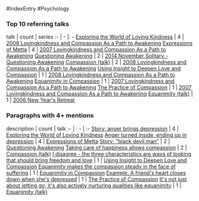 #IndexEntry #Psychology

### Top 10 referring talks
talk | count | series
:- | - |: -
<a data-href="Exploring the World of Loving Kindness" href="Exploring+the+World+of+Loving+Kindness" class="internal-link">Exploring the World of Loving Kindness</a> | 4 | <a data-href="2008 Lovingkindness and Compassion As a Path to Awakening" href="2008+Lovingkindness+and+Compassion+As+a+Path+to+Awakening" class="internal-link">2008 Lovingkindness and Compassion As a Path to Awakening</a>
<a data-href="Expressions of Metta" href="Expressions+of+Metta" class="internal-link">Expressions of Metta</a> | 4 | <a data-href="2007 Lovingkindness and Compassion As a Path to Awakening" href="2007+Lovingkindness+and+Compassion+As+a+Path+to+Awakening" class="internal-link">2007 Lovingkindness and Compassion As a Path to Awakening</a>
<a data-href="Questioning Awakening" href="Questioning+Awakening" class="internal-link">Questioning Awakening</a> | 2 | <a data-href="2014 November Solitary - Questioning Awakening" href="2014+November+Solitary+-+Questioning+Awakening" class="internal-link">2014 November Solitary - Questioning Awakening</a>
<a data-href="Compassion (talk)" href="Compassion+%28talk%29" class="internal-link">Compassion (talk)</a> | 2 | <a data-href="2008 Lovingkindness and Compassion As a Path to Awakening" href="2008+Lovingkindness+and+Compassion+As+a+Path+to+Awakening" class="internal-link">2008 Lovingkindness and Compassion As a Path to Awakening</a>
<a data-href="Using Insight to Deepen Love and Compassion" href="Using+Insight+to+Deepen+Love+and+Compassion" class="internal-link">Using Insight to Deepen Love and Compassion</a> | 1 | <a data-href="2008 Lovingkindness and Compassion As a Path to Awakening" href="2008+Lovingkindness+and+Compassion+As+a+Path+to+Awakening" class="internal-link">2008 Lovingkindness and Compassion As a Path to Awakening</a>
<a data-href="Equanimity in Compassion" href="Equanimity+in+Compassion" class="internal-link">Equanimity in Compassion</a> | 1 | <a data-href="2007 Lovingkindness and Compassion As a Path to Awakening" href="2007+Lovingkindness+and+Compassion+As+a+Path+to+Awakening" class="internal-link">2007 Lovingkindness and Compassion As a Path to Awakening</a>
<a data-href="The Practice of Compassion" href="The+Practice+of+Compassion" class="internal-link">The Practice of Compassion</a> | 1 | <a data-href="2007 Lovingkindness and Compassion As a Path to Awakening" href="2007+Lovingkindness+and+Compassion+As+a+Path+to+Awakening" class="internal-link">2007 Lovingkindness and Compassion As a Path to Awakening</a>
<a data-href="Equanimity (talk)" href="Equanimity+%28talk%29" class="internal-link">Equanimity (talk)</a> | 1 | <a data-href="2006 New Year's Retreat" href="2006+New+Year%27s+Retreat" class="internal-link">2006 New Year&#x27;s Retreat</a>

### Paragraphs with 4+ mentions
description | count | talk
:- | : - | :-
<a aria-label-position="top" aria-label="Exploring the World of Loving Kindness > Story anger brings depression" data-href="Exploring the World of Loving Kindness#Story anger brings depression" href="Exploring+the+World+of+Loving+Kindness#Story+anger+brings+depression" class="internal-link">Story: anger brings depression</a> | 4 | <a data-href="Exploring the World of Loving Kindness" href="Exploring+the+World+of+Loving+Kindness" class="internal-link">Exploring the World of Loving Kindness</a>
<a aria-label-position="top" aria-label="Expressions of Metta > Anger turned inside ending up in depression" data-href="Expressions of Metta#Anger turned inside ending up in depression" href="Expressions+of+Metta#Anger+turned+inside+ending+up+in+depression" class="internal-link">Anger turned inside, ending up in depression</a> | 4 | <a data-href="Expressions of Metta" href="Expressions+of+Metta" class="internal-link">Expressions of Metta</a>
<a aria-label-position="top" aria-label="Questioning Awakening > Story black devil man" data-href="Questioning Awakening#Story black devil man" href="Questioning+Awakening#Story+%22black+devil+man%22" class="internal-link">Story: &quot;black devil man&quot;</a> | 2 | <a data-href="Questioning Awakening" href="Questioning+Awakening" class="internal-link">Questioning Awakening</a>
<a aria-label-position="top" aria-label="Compassion (talk) > Taking care of happiness allows compassion" data-href="Compassion (talk)#Taking care of happiness allows compassion" href="Compassion+%28talk%29#Taking+care+of+happiness+allows+compassion" class="internal-link">Taking care of happiness allows compassion</a> | 2 | <a data-href="Compassion (talk)" href="Compassion+%28talk%29" class="internal-link">Compassion (talk)</a>
<a aria-label-position="top" aria-label="Using Insight to Deepen Love and Compassion > I disagree - the three characteristics are ways of looking that should bring freedom and love" data-href="Using Insight to Deepen Love and Compassion#I disagree - the three characteristics are ways of looking that should bring freedom and love" href="Using+Insight+to+Deepen+Love+and+Compassion#I+disagree+-+the+three+characteristics+are+ways+of+looking+that+should+bring+freedom+and+love" class="internal-link">I disagree - the three characteristics are ways of looking that should bring freedom and love</a> | 1 | <a data-href="Using Insight to Deepen Love and Compassion" href="Using+Insight+to+Deepen+Love+and+Compassion" class="internal-link">Using Insight to Deepen Love and Compassion</a>
<a aria-label-position="top" aria-label="Equanimity in Compassion > Equanimity makes the compassion steady in the face of suffering" data-href="Equanimity in Compassion#Equanimity makes the compassion steady in the face of suffering" href="Equanimity+in+Compassion#Equanimity+makes+the+compassion+steady+in+the+face+of+suffering" class="internal-link">Equanimity makes the compassion steady in the face of suffering</a> | 1 | <a data-href="Equanimity in Compassion" href="Equanimity+in+Compassion" class="internal-link">Equanimity in Compassion</a>
<a aria-label-position="top" aria-label="The Practice of Compassion > Example A friends heart closes down when shes depressed" data-href="The Practice of Compassion#Example A friend's heart closes down when she's depressed" href="The+Practice+of+Compassion#Example+A+friend%27s+heart+closes+down+when+she%27s+depressed" class="internal-link">Example: A friend&#x27;s heart closes down when she&#x27;s depressed</a> | 1 | <a data-href="The Practice of Compassion" href="The+Practice+of+Compassion" class="internal-link">The Practice of Compassion</a>
<a aria-label-position="top" aria-label="Equanimity (talk) > Its not just about letting go its also actively nurturing qualities like equanimity" data-href="Equanimity (talk)#It's not just about letting go it's also actively nurturing qualities like equanimity" href="Equanimity+%28talk%29#It%27s+not+just+about+letting+go+it%27s+also+actively+nurturing+qualities+like+equanimity" class="internal-link">It&#x27;s not just about letting go, it&#x27;s also actively nurturing qualities like equanimity</a> | 1 | <a data-href="Equanimity (talk)" href="Equanimity+%28talk%29" class="internal-link">Equanimity (talk)</a>


